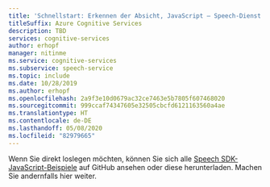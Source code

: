 ```yaml
---
title: 'Schnellstart: Erkennen der Absicht, JavaScript – Speech-Dienst'
titleSuffix: Azure Cognitive Services
description: TBD
services: cognitive-services
author: erhopf
manager: nitinme
ms.service: cognitive-services
ms.subservice: speech-service
ms.topic: include
ms.date: 10/28/2019
ms.author: erhopf
ms.openlocfilehash: 2a9f3e10d0679ac32ce7463e5b7805f607468020
ms.sourcegitcommit: 999ccaf74347605e32505cbcfd6121163560a4ae
ms.translationtype: HT
ms.contentlocale: de-DE
ms.lasthandoff: 05/08/2020
ms.locfileid: "82979665"
---
```

Wenn Sie direkt loslegen möchten, können Sie sich alle <a href="https://aka.ms/speech/github-javascript">Speech SDK-JavaScript-Beispiele</a> auf GitHub ansehen oder diese herunterladen. Machen Sie andernfalls hier weiter.
